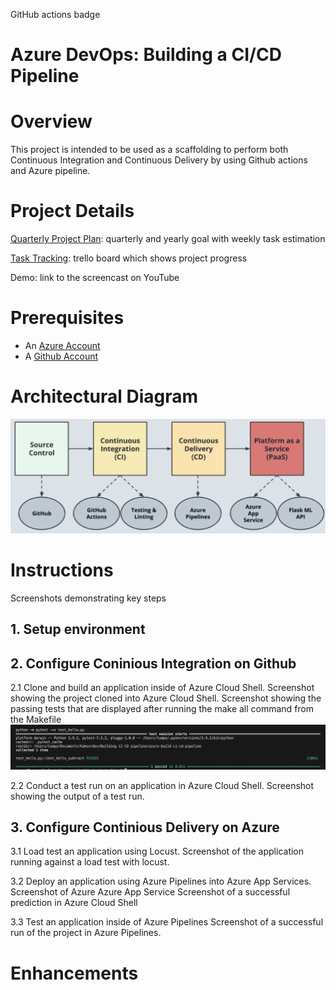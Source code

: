 GitHub actions badge
  
# Azure DevOps: Building a CI/CD Pipeline

# Overview
This project is intended to be used as a scaffolding to perform both Continuous Integration and Continuous Delivery by using Github actions and Azure pipeline.

# Project Details
[Quarterly Project Plan](./project%20info/Project%20Plan_%20Building%20CI-CD%20Pipeline.xlsx): quarterly and yearly goal with weekly task estimation

[Task Tracking](https://trello.com/b/RV1s9H7y/building-a-ci-cd-pipeline): trello board which shows project progress

Demo: link to the screencast on YouTube
  
# Prerequisites

- An [Azure Account](https://portal.azure.com) 
- A [Github Account](https://github.com)
  
# Architectural Diagram

![Project Architecture](./project%20info/Project%20architecture.png)
  
# Instructions
Screenshots demonstrating key steps
  
## 1. Setup environment
  
## 2. Configure Coninious Integration on Github
  
  2.1 Clone and build an application inside of Azure Cloud Shell.
      Screenshot showing the project cloned into Azure Cloud Shell.
      Screenshot showing the passing tests that are displayed after running the make all command from the Makefile
      ![Test Passed](./project%20info/make_all_pass_test.png)
  
  2.2 Conduct a test run on an application in Azure Cloud Shell.
      Screenshot showing the output of a test run.
  
  
## 3. Configure Continious Delivery on Azure

  3.1 Load test an application using Locust.
      Screenshot of the application running against a load test with locust.
      
  3.2 Deploy an application using Azure Pipelines into Azure App Services.
      Screenshot of Azure Azure App Service
      Screenshot of a successful prediction in Azure Cloud Shell
  
  3.3 Test an application inside of Azure Pipelines
      Screenshot of a successful run of the project in Azure Pipelines.
  
# Enhancements
  


